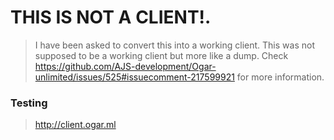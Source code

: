 # THIS IS NOT A CLIENT!. 




> I have been asked to convert this into a working client. This was not supposed to be a working client but more like a dump. Check https://github.com/AJS-development/Ogar-unlimited/issues/525#issuecomment-217599921 for more information.

### Testing
> http://client.ogar.ml
